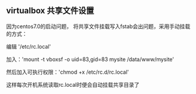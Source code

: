 
## virtualbox 共享文件设置

因为centos7.0的启动问题， 将共享文件挂载写入fstab会出问题，采用手动挂载的方式：

编辑 '/etc/rc.local'

加入：'mount -t vboxsf -o uid=83,gid=83 mysite /data/www/mysite'

然后加入可执行权限：'chmod +x /etc/rc.d/rc.local'

这样每次开机系统读取rc.local时便会自动挂载共享目录了
